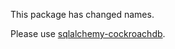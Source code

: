 This package has changed names.

Please use [sqlalchemy-cockroachdb](https://pypi.org/project/sqlalchemy-cockroachdb/).
